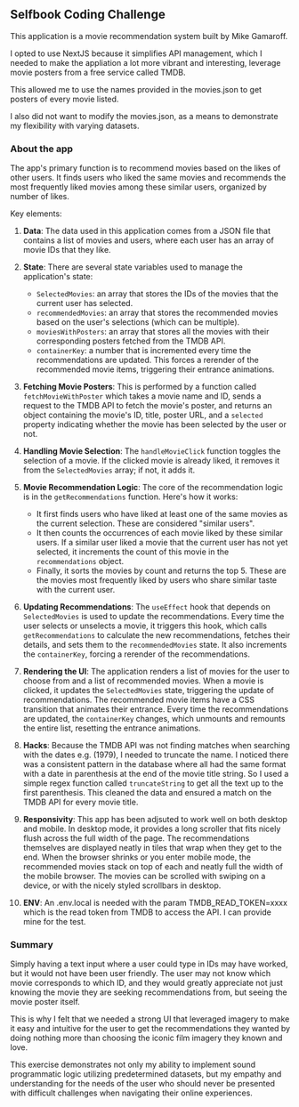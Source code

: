 ## Selfbook Coding Challenge
This application is a movie recommendation system built by Mike Gamaroff. 

I opted to use NextJS because it simplifies API management, which I needed to make the appliation a lot more vibrant and interesting, leverage movie posters from a free service called TMDB. 

This allowed me to use the names provided in the movies.json to get posters of every movie listed.

I also did not want to modify the movies.json, as a means to demonstrate my flexibility with varying datasets. 

### About the app

The app's primary function is to recommend movies based on the likes of other users. It finds users who liked the same movies and recommends the most frequently liked movies among these similar users, organized by number of likes.

Key elements:

1. **Data**: The data used in this application comes from a JSON file that contains a list of movies and users, where each user has an array of movie IDs that they like.

2. **State**: There are several state variables used to manage the application's state:
   - `SelectedMovies`: an array that stores the IDs of the movies that the current user has selected.
   - `recommendedMovies`: an array that stores the recommended movies based on the user's selections (which can be multiple).
   - `moviesWithPosters`: an array that stores all the movies with their corresponding posters fetched from the TMDB API.
   - `containerKey`: a number that is incremented every time the recommendations are updated. This forces a rerender of the recommended movie items, triggering their entrance animations.

3. **Fetching Movie Posters**: This is performed by a function called `fetchMovieWithPoster` which takes a movie name and ID, sends a request to the TMDB API to fetch the movie's poster, and returns an object containing the movie's ID, title, poster URL, and a `selected` property indicating whether the movie has been selected by the user or not.

4. **Handling Movie Selection**: The `handleMovieClick` function toggles the selection of a movie. If the clicked movie is already liked, it removes it from the `SelectedMovies` array; if not, it adds it.

5. **Movie Recommendation Logic**: The core of the recommendation logic is in the `getRecommendations` function. Here's how it works:
   - It first finds users who have liked at least one of the same movies as the current selection. These are considered "similar users".
   - It then counts the occurrences of each movie liked by these similar users. If a similar user liked a movie that the current user has not yet selected, it increments the count of this movie in the `recommendations` object.
   - Finally, it sorts the movies by count and returns the top 5. These are the movies most frequently liked by users who share similar taste with the current user.

6. **Updating Recommendations**: The `useEffect` hook that depends on `SelectedMovies` is used to update the recommendations. Every time the user selects or unselects a movie, it triggers this hook, which calls `getRecommendations` to calculate the new recommendations, fetches their details, and sets them to the `recommendedMovies` state. It also increments the `containerKey`, forcing a rerender of the recommendations.

7. **Rendering the UI**: The application renders a list of movies for the user to choose from and a list of recommended movies. When a movie is clicked, it updates the `SelectedMovies` state, triggering the update of recommendations. The recommended movie items have a CSS transition that animates their entrance. Every time the recommendations are updated, the `containerKey` changes, which unmounts and remounts the entire list, resetting the entrance animations.

8. **Hacks**: Because the TMDB API was not finding matches when searching with the dates e.g. (1979), I needed to truncate the name. I noticed there was a consistent pattern in the database where all had the same format with a date in parenthesis at the end of the movie title string. So I used a simple regex function called `truncateString` to get all the text up to the first parenthesis. This cleaned the data and ensured a match on the TMDB API for every movie title.

9. **Responsivity**: This app has been adjsuted to work well on both desktop and mobile. In desktop mode, it provides a long scroller that fits nicely flush across the full width of the page. The recommendations themselves are displayed neatly in tiles that wrap when they get to the end. When the browser shrinks or you enter mobile mode, the recommended movies stack on top of each and neatly full the width of the mobile browser. The movies can be scrolled with swiping on a device, or with the nicely styled scrollbars in desktop.

10. **ENV**: An .env.local is needed with the param TMDB_READ_TOKEN=xxxx which is the read token from TMDB to access the API. I can provide mine for the test.

### Summary

Simply having a text input where a user could type in IDs may have worked, but it would not have been user friendly. The user may not know which movie corresponds to which ID, and they would greatly appreciate not just knowing the movie they are seeking recommendations from, but seeing the movie poster itself.

This is why I felt that we needed a strong UI that leveraged imagery to make it easy and intuitive for the user to get the recommendations they wanted by doing nothing more than choosing the iconic film imagery they known and love.

This exercise demonstrates not only my ability to implement sound programmatic logic utilizing predetermined datasets, but my empathy and understanding for the needs of the user who should never be presented with difficult challenges when navigating their online experiences.